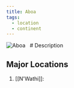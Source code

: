 ```yaml
---
title: Aboa
tags:
  - location
  - continent
---
```

<img src="../../images/aboa.webp" alt="Aboa" usemap="#aboa">  
  
<map name="aboa">  
  <area shape="circle" coords="375,334,18" alt="N'Wathi" href="N'Wathi"> 
</map>
# Description

## Major Locations
1. [[N'Wathi]]: